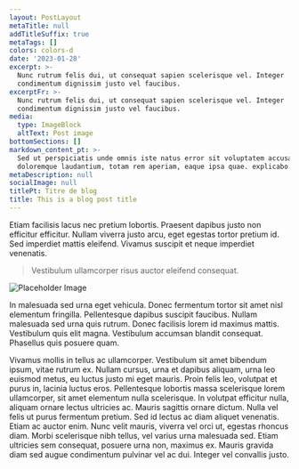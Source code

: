 ```yaml
---
layout: PostLayout
metaTitle: null
addTitleSuffix: true
metaTags: []
colors: colors-d
date: '2023-01-28'
excerpt: >-
  Nunc rutrum felis dui, ut consequat sapien scelerisque vel. Integer
  condimentum dignissim justo vel faucibus.
excerptFr: >-
  Nunc rutrum felis dui, ut consequat sapien scelerisque vel. Integer
  condimentum dignissim justo vel faucibus.
media:
  type: ImageBlock
  altText: Post image
bottomSections: []
markdown_content_pt: >-
  Sed ut perspiciatis unde omnis iste natus error sit voluptatem accusantium
  doloremque laudantium, totam rem aperiam, eaque ipsa quae. explicabo.
metaDescription: null
socialImage: null
titlePt: Titre de blog
title: This is a blog post title
---
```

Etiam facilisis lacus nec pretium lobortis. Praesent dapibus justo non efficitur efficitur. Nullam viverra justo arcu, eget egestas tortor pretium id. Sed imperdiet mattis eleifend. Vivamus suscipit et neque imperdiet venenatis.

> Vestibulum ullamcorper risus auctor eleifend consequat.

![Placeholder Image](https://assets.stackbit.com/components/images/default/post-4.jpeg)

In malesuada sed urna eget vehicula. Donec fermentum tortor sit amet nisl elementum fringilla. Pellentesque dapibus suscipit faucibus. Nullam malesuada sed urna quis rutrum. Donec facilisis lorem id maximus mattis. Vestibulum quis elit magna. Vestibulum accumsan blandit consequat. Phasellus quis posuere quam.

Vivamus mollis in tellus ac ullamcorper. Vestibulum sit amet bibendum ipsum, vitae rutrum ex. Nullam cursus, urna et dapibus aliquam, urna leo euismod metus, eu luctus justo mi eget mauris. Proin felis leo, volutpat et purus in, lacinia luctus eros. Pellentesque lobortis massa scelerisque lorem ullamcorper, sit amet elementum nulla scelerisque. In volutpat efficitur nulla, aliquam ornare lectus ultricies ac. Mauris sagittis ornare dictum. Nulla vel felis ut purus fermentum pretium. Sed id lectus ac diam aliquet venenatis. Etiam ac auctor enim. Nunc velit mauris, viverra vel orci ut, egestas rhoncus diam. Morbi scelerisque nibh tellus, vel varius urna malesuada sed. Etiam ultricies sem consequat, posuere urna non, maximus ex. Mauris gravida diam sed augue condimentum pulvinar vel ac dui. Integer vel convallis justo.